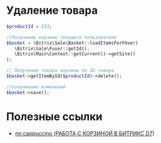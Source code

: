 # Удаление товара
```php
$productId = 233;

//Получение корзины текущего пользователя
$basket = \Bitrix\Sale\Basket::loadItemsForFUser(
   \Bitrix\Sale\Fuser::getId(), 
   \Bitrix\Main\Context::getCurrent()->getSite()
);

// Получение товара корзины по ID товара
$basket->getItemById($productId)->delete();

//Сохранение изменений
$basket->save();
```

# Полезные ссылки
* [mr.cappuccino (РАБОТА С КОРЗИНОЙ В БИТРИКС D7)](https://mrcappuccino.ru/blog/post/work-with-basket-bitrix-d7)